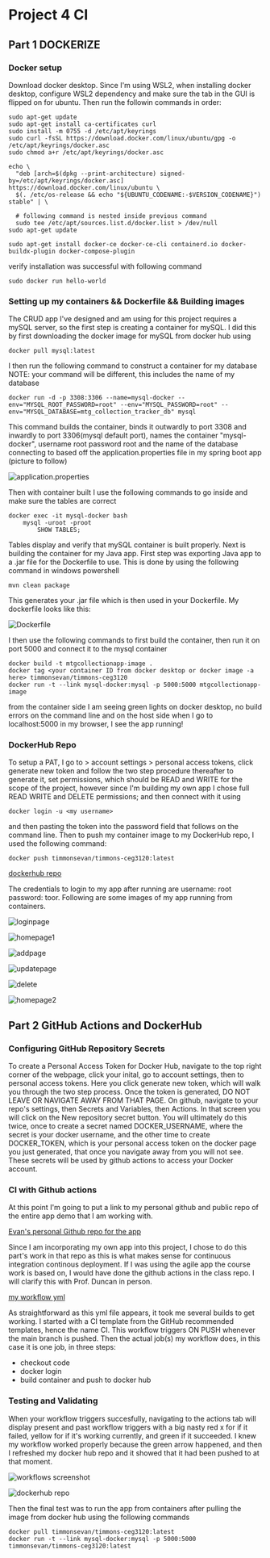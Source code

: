 # Project 4 CI 

## Part 1 DOCKERIZE

### Docker setup

<p>Download docker desktop. Since I'm using WSL2, when installing docker desktop, configure WSL2 dependency and make sure the tab in the GUI is flipped on for ubuntu. Then run the followin commands in order:</p>

```
sudo apt-get update
sudo apt-get install ca-certificates curl
sudo install -m 0755 -d /etc/apt/keyrings
sudo curl -fsSL https://download.docker.com/linux/ubuntu/gpg -o /etc/apt/keyrings/docker.asc
sudo chmod a+r /etc/apt/keyrings/docker.asc

echo \
  "deb [arch=$(dpkg --print-architecture) signed-by=/etc/apt/keyrings/docker.asc] https://download.docker.com/linux/ubuntu \
  $(. /etc/os-release && echo "${UBUNTU_CODENAME:-$VERSION_CODENAME}") stable" | \
  
  # following command is nested inside previous command
  sudo tee /etc/apt/sources.list.d/docker.list > /dev/null
sudo apt-get update

sudo apt-get install docker-ce docker-ce-cli containerd.io docker-buildx-plugin docker-compose-plugin
```

<p>verify installation was successful with following command</p>

`sudo docker run hello-world`

### Setting up my containers && Dockerfile && Building images

<p>The CRUD app I've designed and am using for this project requires a mySQL server, so the first step is creating a container for mySQL. I did this by first downloading the docker image for
mySQL from docker hub using</p>

`docker pull mysql:latest`

<p>I then run the following command to construct a container for my database NOTE: your command will be different, this includes the name of my database</p>

`docker run -d -p 3308:3306 --name=mysql-docker --env="MYSQL_ROOT_PASSWORD=root" --env="MYSQL_PASSWORD=root" --env="MYSQL_DATABASE=mtg_collection_tracker_db" mysql`

<p>This command builds the container, binds it outwardly to port 3308 and inwardly to port 3306(mysql default port), names the container "mysql-docker", username root password root and the name of the database connecting to based off the application.properties file in my spring boot app (picture to follow)</p>

![application.properties](./appprops.PNG)

<p>Then with container built I use the following commands to go inside and make sure the tables are correct</p>

```
docker exec -it mysql-docker bash
    mysql -uroot -proot
        SHOW TABLES;
```

<p>Tables display and verify that mySQL container is built properly. Next is building the container for my Java app. First step was exporting Java app to a .jar file for the Dockerfile to use.
This is done by using the following command in windows powershell</p>

`mvn clean package`

<p>This generates your .jar file which is then used in your Dockerfile. My dockerfile looks like this:</p>

![Dockerfile](./dockerfile.PNG)

<p>I then use the following commands to first build the container, then run it on port 5000 and connect it to the mysql container</p>

```
docker build -t mtgcollectionapp-image .
docker tag <your container ID from docker desktop or docker image -a here> timmonsevan/timmons-ceg3120
docker run -t --link mysql-docker:mysql -p 5000:5000 mtgcollectionapp-image
```

<p>from the container side I am seeing green lights on docker desktop, no build errors on the command line and on the host side when I go to localhost:5000 in my browser, I see the app running!</p>

### DockerHub Repo

<p>To setup a PAT, I go to > account settings > personal access tokens, click generate new token and follow the two step procedure thereafter to generate it, set permissions, which should be READ and WRITE for the scope of the project, however since I'm building my own app I chose full READ WRITE and DELETE permissions;  and then connect with it using</p>

`docker login -u <my username>`

<p>and then pasting the token into the password field that follows on the command line. Then to push my container image to my DockerHub repo, I used the following command:</p>

`docker push timmonsevan/timmons-ceg3120:latest`

[dockerhub repo](https://hub.docker.com/repository/docker/timmonsevan/timmons-ceg3120/general/tags)

<p>The credentials to login to my app after running are username: root password: toor. Following are some images of my app running from containers.</p>

![loginpage](./loginpage.PNG)

![homepage1](./homepage1.PNG)

![addpage](./addpage.PNG)

![updatepage](./updatepage.PNG)

![delete](./delete.PNG)

![homepage2](./homepage2.PNG)

## Part 2 GitHub Actions and DockerHub

### Configuring GitHub Repository Secrets

<p>To create a Personal Access Token for Docker Hub, navigate to the top right corner of the webpage, click your inital, go to account settings, then to personal access tokens. Here you click
generate new token, which will walk you through the two step process. Once the token is generated, DO NOT LEAVE OR NAVIGATE AWAY FROM THAT PAGE. On github, navigate to your repo's settings, then Secrets and Variables, then Actions. In that screen you will click on the New repository secret button. You will ultimately do this twice, once to create a secret named DOCKER_USERNAME, where the secret is your docker username, and the other time to create DOCKER_TOKEN,
which is your personal access token on the docker page you just generated, that once you navigate away from you will not see. These secrets will be used by github actions to access your Docker account.</p>

### CI with Github actions

<p>At this point I'm going to put a link to my personal github and public repo of the entire app demo that I am working with.</p>

[Evan's personal Github repo for the app](https://github.com/timmonsevan/MtgCollectionApp)

<p>Since I am incorporating my own app into this project, I chose to do this part's work in that repo as this is what makes sense for continuous integration continous deployment. If I was using the agile app the course work is based on, I would have done the github actions in the class repo. I will clarify this with Prof. Duncan in person.</p>

[my workflow yml](./pushToDocker.yml)

<p>As straightforward as this yml file appears, it took me several builds to get working. I started with a CI template from the GitHub recommended templates, hence the name CI. This workflow triggers ON PUSH whenever the main branch is pushed. Then the actual job(s) my workflow does, in this case it is one job, in three steps:</p>

- checkout code
- docker login
- build container and push to docker hub

### Testing and Validating

<p>When your workflow triggers succesfully, navigating to the actions tab will display present and past workflow triggers with a big nasty red x for if it failed, yellow for if it's working currently, and green if it succeeded. I knew my workflow worked properly because the green arrow happened, and then I refreshed my docker hub repo and it showed that it had been pushed to at that moment.</p>

![workflows screenshot](./workflows.PNG)

![dockerhub repo](./dockerhub.PNG)

<p>Then the final test was to run the app from containers after pulling the image from docker hub using the following commands</p>

```
docker pull timmonsevan/timmons-ceg3120:latest
docker run -t --link mysql-docker:mysql -p 5000:5000 timmonsevan/timmons-ceg3120:latest
```
